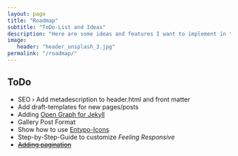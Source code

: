 ```yaml
---
layout: page
title: "Roadmap"
subtitle: "ToDo-List and Ideas"
description: "Here are some ideas and features I want to implement in the future."
image:
   header: "header_unsplash_3.jpg"
permalink: "/roadmap/"
---
```


## ToDo

* SEO › Add metadescription to header.html and front matter
* Add draft-templates for new pages/posts
* Adding [Open Graph for Jekyll](https://gist.github.com/pathawks/1406355)
* Gallery Post Format
* Show how to use [Entypo-Icons](http://entypo.com)
* Step-by-Step-Guide to customize *Feeling Responsive*
* [<s>Adding pagination</s>](http://jekyllrb.com/docs/pagination/)
